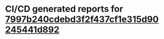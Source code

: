 # CI/CD generated reports for [7997b240cdebd3f2f437cf1e315d90245441d892](https://github.com/hydephp/develop/commit/7997b240cdebd3f2f437cf1e315d90245441d892)
